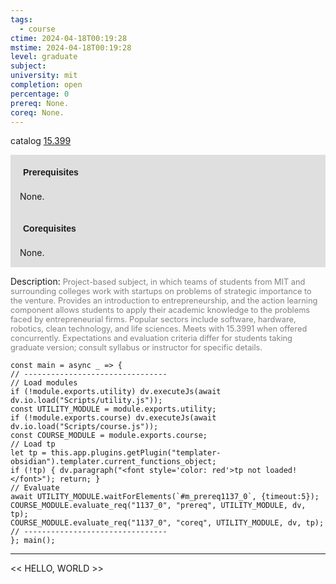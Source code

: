 ```yaml
---
tags:
  - course
ctime: 2024-04-18T00:19:28
mstime: 2024-04-18T00:19:28
level: graduate
subject: 
university: mit
completion: open
percentage: 0
prereq: None.
coreq: None.
---
```


catalog [15.399](http://student.mit.edu/catalog/m15b.html#15.399)

<span style="display: block; padding: 15px; background-color: rgb(100, 100, 100, 0.2);"><font id="m_prereq1137_0" style="display: block; font-family: Arial, sans-serif; font-weight: bold; padding: 5px">Prerequisites</font><br><span id="prereq1137_0">None.</span></span>
<span style="display: block; padding: 15px; background-color: rgb(100, 100, 100, 0.2);"><font id="m_coreq1137_0" style="display: block; font-family: Arial, sans-serif; font-weight: bold; padding: 5px">Corequisites</font><br><span id="coreq1137_0">None.</span></span>

<font style="">Description:</font>
<font style="color: grey; font-size: 0.8rem;">Project-based subject, in which teams of students from MIT and surrounding colleges work with startups on problems of strategic importance to the venture. Provides an introduction to entrepreneurship, and the action learning component allows students to apply their academic knowledge to the problems faced by entrepreneurial firms. Popular sectors include software, hardware, robotics, clean technology, and life sciences. Meets with 15.3991 when offered concurrently. Expectations and evaluation criteria differ for students taking graduate version; consult syllabus or instructor for specific details.</font>

```dataviewjs
const main = async _ => {
// --------------------------------
// Load modules
if (!module.exports.utility) dv.executeJs(await dv.io.load("Scripts/utility.js"));
const UTILITY_MODULE = module.exports.utility;
if (!module.exports.course) dv.executeJs(await dv.io.load("Scripts/course.js"));
const COURSE_MODULE = module.exports.course;
// Load tp
let tp = this.app.plugins.getPlugin("templater-obsidian").templater.current_functions_object;
if (!tp) { dv.paragraph("<font style='color: red'>tp not loaded!</font>"); return; }
// Evaluate
await UTILITY_MODULE.waitForElements(`#m_prereq1137_0`, {timeout:5});
COURSE_MODULE.evaluate_req("1137_0", "prereq", UTILITY_MODULE, dv, tp);
COURSE_MODULE.evaluate_req("1137_0", "coreq", UTILITY_MODULE, dv, tp);
// --------------------------------
}; main();
```

---

<< HELLO, WORLD >>
